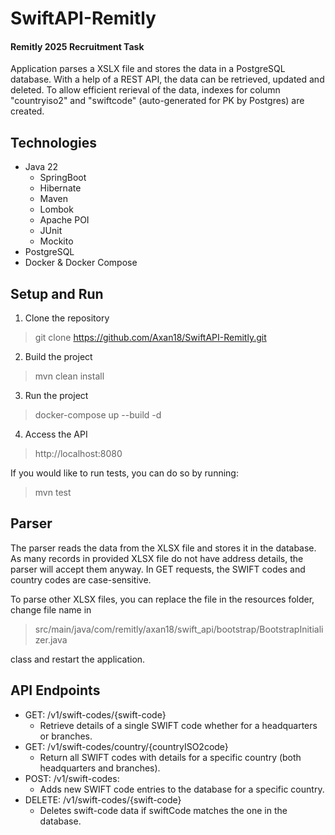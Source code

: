# SwiftAPI-Remitly
#### Remitly 2025 Recruitment Task
Application parses a XSLX file and stores the data in a PostgreSQL database.
With a help of a REST API, the data can be retrieved, updated and deleted.
To allow efficient rerieval of the data, indexes for column "countryiso2" 
and "swiftcode" (auto-generated for PK by Postgres) are created.
## Technologies
- Java 22
  - SpringBoot
  - Hibernate
  - Maven
  - Lombok
  - Apache POI
  - JUnit
  - Mockito
- PostgreSQL
- Docker & Docker Compose

## Setup and Run
1. Clone the repository
>git clone https://github.com/Axan18/SwiftAPI-Remitly.git

2. Build the project
> mvn clean install

3. Run the project
> docker-compose up --build -d

4. Access the API
> http://localhost:8080

If you would like to run tests, you can do so by running:
> mvn test
## Parser
The parser reads the data from the XLSX file and stores it in the database.
As many records in provided XLSX file do not have address details, the parser will accept them anyway.
In GET requests, the SWIFT codes and country codes are case-sensitive.

To parse other XLSX files, you can replace the file in the resources folder,
change file name in 
>src/main/java/com/remitly/axan18/swift_api/bootstrap/BootstrapInitializer.java

class and restart the application.

## API Endpoints
- GET: /v1/swift-codes/{swift-code}
  - Retrieve details of a single SWIFT code whether for a headquarters or branches.
- GET:  /v1/swift-codes/country/{countryISO2code}
  - Return all SWIFT codes with details for a specific country (both headquarters and branches).
- POST:  /v1/swift-codes:
  - Adds new SWIFT code entries to the database for a specific country.
- DELETE:  /v1/swift-codes/{swift-code}
  - Deletes swift-code data if swiftCode matches the one in the database.

